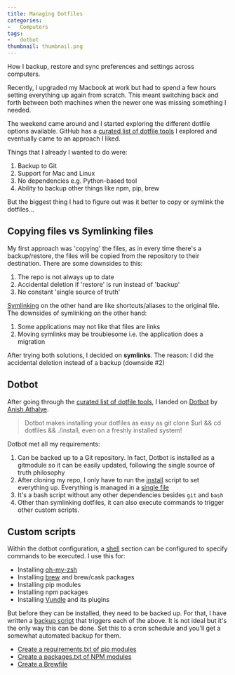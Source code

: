```yaml
---
title: Managing Dotfiles
categories:
-   Computers
tags:
-   dotbot
thumbnail: thumbnail.png
---
```


How I backup, restore and sync preferences and settings across computers.

<!-- more -->

Recently, I upgraded my Macbook at work but had to spend a few hours setting everything up again from scratch. This meant switching back and forth between both machines when the newer one was missing something I needed.

The weekend came around and I started exploring the different dotfile options available. GitHub has a [curated list of dotfile tools](https://dotfiles.github.io/) I explored and eventually came to an approach I liked.

Things that I already I wanted to do were:

1. Backup to Git
2. Support for Mac and Linux
3. No dependencies e.g. Python-based tool
4. Ability to backup other things like npm, pip, brew

But the biggest thing I had to figure out was it better to copy or symlink the dotfiles...

## Copying files vs Symlinking files

My first approach was 'copying' the files, as in every time there's a backup/restore, the files will be copied from the repository to their destination. There are some downsides to this:

1. The repo is not always up to date
2. Accidental deletion if 'restore' is run instead of 'backup'
3. No constant 'single source of truth'

[Symlinking](https://en.wikipedia.org/wiki/Symbolic_link) on the other hand are like shortcuts/aliases to the original file. The downsides of symlinking on the other hand:

1. Some applications may not like that files are links
2. Moving symlinks may be troublesome i.e. the application does a migration

After trying both solutions, I decided on **symlinks**. The reason: I did the accidental deletion instead of a backup (downside #2)

## Dotbot

After going through the [curated list of dotfile tools](https://dotfiles.github.io/), I landed on [Dotbot](https://github.com/anishathalye/dotbot) by [Anish Athalye](https://github.com/anishathalye).

> Dotbot makes installing your dotfiles as easy as git clone $url && cd dotfiles && ./install, even on a freshly installed system!

Dotbot met all my requirements:

1. Can be backed up to a Git repository. In fact, Dotbot is installed as a gitmodule so it can be easily updated, following the single source of truth philosophy
2. After cloning my repo, I only have to run the [install](https://github.com/calvinbui/dotfiles/blob/master/install) script to set everything up. Everything is managed in a [single file](https://github.com/calvinbui/dotfiles/blob/master/config.yaml)
3. It's a bash script without any other dependencies besides `git` and `bash`
4. Other than symlinking dotfiles, it can also execute commands to trigger other custom scripts.

## Custom scripts

Within the dotbot configuration, a [shell](https://github.com/anishathalye/dotbot/#shell) section can be configured to specify commands to be executed. I use this for:

- Installing [oh-my-zsh](https://github.com/robbyrussell/oh-my-zsh)
- Installing [brew](https://brew.sh/) and brew/cask packages
- Installing pip modules
- Installing npm packages
- Installing [Vundle](https://github.com/VundleVim/Vundle.vim) and its plugins

But before they can be installed, they need to be backed up. For that, I have written a [backup script](https://github.com/calvinbui/dotfiles/blob/master/backup.sh) that triggers each of the above. It is not ideal but it's the only way this can be done. Set this to a cron schedule and you'll get a somewhat automated backup for them.

- [Create a requirements.txt of pip modules](https://github.com/calvinbui/dotfiles/blob/master/pip/backup.sh)
- [Create a packages.txt of NPM modules](https://github.com/calvinbui/dotfiles/blob/master/npm/backup.sh)
- [Create a Brewfile](https://github.com/calvinbui/dotfiles/blob/master/mac/generate-brewfile.sh)
